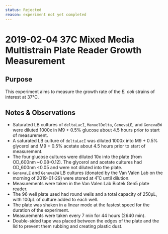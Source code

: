 ```yaml
---
status: Rejected 
reason: experiment not yet completed
---
```


# 2019-02-04 37C Mixed Media Multistrain Plate Reader Growth Measurement

## Purpose
This experiment aims to measure the growth rate of the *E. coli* strains of interest at 37°C.

## Notes & Observations
* Saturated LB cultures of `deltaLacI`, `ManuelDelta`, `GenevaLE`, and `GenevaBW` were diluted 1000x in M9 + 0.5% glucose about 4.5 hours prior to start of measurement.
* A saturated LB culture of `deltaLacI` was diluted 1000x into M9 + 0.5% glycerol and M9 + 0.5% acetate about 4.5 hours prior to start of measurement.
* The four glucose cultures were diluted 10x into the plate (from OD_600nm ~0.08-0.12). The glycerol and acetate cultures had OD_600nm <0.05 and were not diluted into the plate.
* `GenevaLE` and `GenevaBW` LB cultures (donated by the Van Valen Lab on the morning of 2019-01-29) were stored at 4˚C until dilution.
* Measurements were taken in the Van Valen Lab Biotek Gen5 plate reader.
* The 96 well plate used had round wells and a total capacity of 250µL, with 100µL of culture added to each well.
* The plate was shaken in a linear mode at the fastest speed for the duration of the experiment.
* Measurements were taken every 7 min for 44 hours (2640 min).
* Double-sided tape was placed between the edges of the plate and the lid to prevent them rubbing and creating plastic dust.